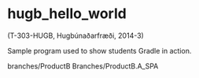 hugb_hello_world
================
(T-303-HUGB, Hugbúnaðarfræði, 2014-3)

Sample program used to show students Gradle in action.

branches/ProductB Branches/ProductB.A_SPA
